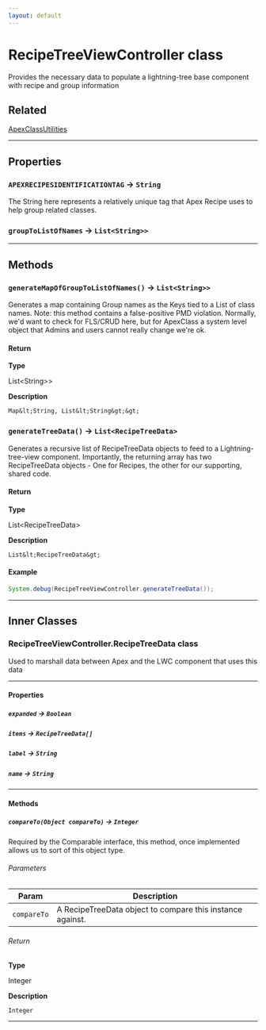 ```yaml
---
layout: default
---
```

# RecipeTreeViewController class

Provides the necessary data to populate a lightning-tree base component with recipe and group information

## Related

[ApexClassUtilities](https://github.com/trailheadapps/apex-recipes/wiki/ApexClassUtilities.md)

---
## Properties

### `APEXRECIPESIDENTIFICATIONTAG` → `String`

The String here represents a relatively unique tag that Apex Recipe uses to help group related classes.

### `groupToListOfNames` → `List<String>>`

---
## Methods
### `generateMapOfGroupToListOfNames()` → `List<String>>`

Generates a map containing Group names as the Keys tied to a List of class names. Note: this method contains a false-positive PMD violation. Normally, we&apos;d want to check for FLS/CRUD here, but for ApexClass a system level object that Admins and users cannot really change we&apos;re ok.

#### Return

**Type**

List&lt;String&gt;&gt;

**Description**

`Map&lt;String, List&lt;String&gt;&gt;`

### `generateTreeData()` → `List<RecipeTreeData>`

Generates a recursive list of RecipeTreeData objects to feed to a Lightning-tree-view component. Importantly, the returning array has two RecipeTreeData objects - One for Recipes, the other for our supporting, shared code.

#### Return

**Type**

List&lt;RecipeTreeData&gt;

**Description**

`List&lt;RecipeTreeData&gt;`

#### Example
```java
System.debug(RecipeTreeViewController.generateTreeData());
```

---
## Inner Classes

### RecipeTreeViewController.RecipeTreeData class

Used to marshall data between Apex and the LWC component that uses this data

---
#### Properties

##### `expanded` → `Boolean`

##### `items` → `RecipeTreeData[]`

##### `label` → `String`

##### `name` → `String`

---
#### Methods
##### `compareTo(Object compareTo)` → `Integer`

Required by the Comparable interface, this method, once implemented allows us to sort of this object type.

###### Parameters
|Param|Description|
|-----|-----------|
|`compareTo` |  A RecipeTreeData object to compare this instance against. |

###### Return

**Type**

Integer

**Description**

`Integer`

---
